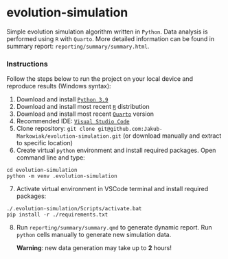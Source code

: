 # evolution-simulation
Simple evolution simulation algorithm written in `Python`. Data analysis is performed using `R` with `Quarto`. More detailed information can be found in summary report: `reporting/summary/summary.html`.

### Instructions
Follow the steps below to run the project on your local device and reproduce  results (Windows syntax):

1. Download and install [`Python 3.9`](https://www.python.org/downloads/release/python-390/)
2. Download and install most recent [`R`](https://www.r-project.org) distribution
3. Download and install most recent [`Quarto`](https://quarto.org) version
4. Recommended IDE: [`Visual Studio Code`](https://code.visualstudio.com)
5. Clone repository: `git clone git@github.com:Jakub-Markowiak/evolution-simulation.git` (or download manually and extract to specific location)
6. Create virtual `python` environment and install required packages. Open command line and type:
```
cd evolution-simulation
python -m venv .evolution-simulation
```
7. Activate virtual environment in VSCode terminal and install required packages:
```
./.evolution-simulation/Scripts/activate.bat
pip install -r ./requirements.txt
```
8. 
    Run `reporting/summary/summary.qmd` to generate dynamic report. Run `python` cells manually to generate new simulation data. 

    **Warning**: new data generation may take up to **2** hours!

